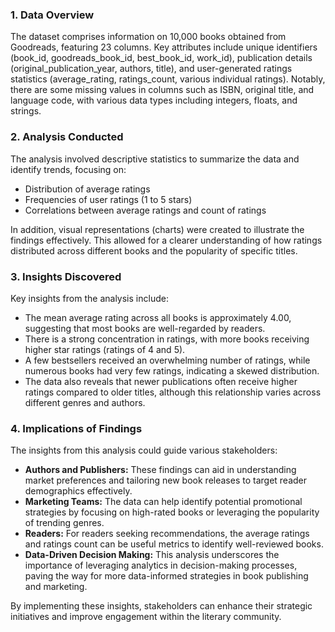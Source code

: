 ### 1. Data Overview
The dataset comprises information on 10,000 books obtained from Goodreads, featuring 23 columns. Key attributes include unique identifiers (book_id, goodreads_book_id, best_book_id, work_id), publication details (original_publication_year, authors, title), and user-generated ratings statistics (average_rating, ratings_count, various individual ratings). Notably, there are some missing values in columns such as ISBN, original title, and language code, with various data types including integers, floats, and strings.

### 2. Analysis Conducted
The analysis involved descriptive statistics to summarize the data and identify trends, focusing on:
- Distribution of average ratings
- Frequencies of user ratings (1 to 5 stars)
- Correlations between average ratings and count of ratings

In addition, visual representations (charts) were created to illustrate the findings effectively. This allowed for a clearer understanding of how ratings distributed across different books and the popularity of specific titles.

### 3. Insights Discovered
Key insights from the analysis include:
- The mean average rating across all books is approximately 4.00, suggesting that most books are well-regarded by readers.
- There is a strong concentration in ratings, with more books receiving higher star ratings (ratings of 4 and 5).
- A few bestsellers received an overwhelming number of ratings, while numerous books had very few ratings, indicating a skewed distribution.
- The data also reveals that newer publications often receive higher ratings compared to older titles, although this relationship varies across different genres and authors.

### 4. Implications of Findings
The insights from this analysis could guide various stakeholders:
- **Authors and Publishers:** These findings can aid in understanding market preferences and tailoring new book releases to target reader demographics effectively.
- **Marketing Teams:** The data can help identify potential promotional strategies by focusing on high-rated books or leveraging the popularity of trending genres.
- **Readers:** For readers seeking recommendations, the average ratings and ratings count can be useful metrics to identify well-reviewed books.
- **Data-Driven Decision Making:** This analysis underscores the importance of leveraging analytics in decision-making processes, paving the way for more data-informed strategies in book publishing and marketing.

By implementing these insights, stakeholders can enhance their strategic initiatives and improve engagement within the literary community.